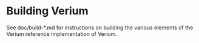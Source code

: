Building Verium
================

See doc/build-*.md for instructions on building the various
elements of the Verium reference implementation of Verium.

